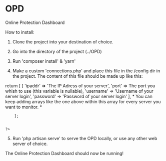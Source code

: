# OPD
Online Protection Dashboard

How to install:

1. Clone the project into your destination of choice.

2. Go into the directory of the project (../OPD)

3. Run 'composer install' & 'yarn'

4. Make a custom 'connections.php' and place this file in the /config dir in the project.
    The content of this file should be made up like this:
 
        
    <?php

return [
        [
            'ipaddr' => 'The IP Adress of your server',
            'port' => The port you whish to use (this variable is nullable),
            'username' => 'Username of your server login',
            'password' => 'Password of your server login'
        ],
    * You can keep adding arrays like the one above within this array for every server you want to monitor. *

        ];


    ?>

5. Run 'php artisan serve' to serve the OPD locally, or use any other web server of choice.

The Online Protection Dashboard should now be running!
